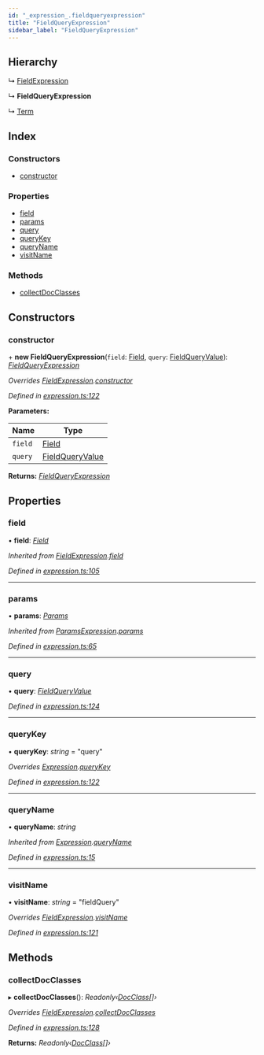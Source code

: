 ```yaml
---
id: "_expression_.fieldqueryexpression"
title: "FieldQueryExpression"
sidebar_label: "FieldQueryExpression"
---
```


## Hierarchy

  ↳ [FieldExpression](_expression_.fieldexpression.md)

  ↳ **FieldQueryExpression**

  ↳ [Term](_expression_.term.md)

## Index

### Constructors

* [constructor](_expression_.fieldqueryexpression.md#constructor)

### Properties

* [field](_expression_.fieldqueryexpression.md#field)
* [params](_expression_.fieldqueryexpression.md#params)
* [query](_expression_.fieldqueryexpression.md#query)
* [queryKey](_expression_.fieldqueryexpression.md#querykey)
* [queryName](_expression_.fieldqueryexpression.md#queryname)
* [visitName](_expression_.fieldqueryexpression.md#visitname)

### Methods

* [collectDocClasses](_expression_.fieldqueryexpression.md#collectdocclasses)

## Constructors

###  constructor

\+ **new FieldQueryExpression**(`field`: [Field](_document_.field.md), `query`: [FieldQueryValue](../modules/_expression_.md#fieldqueryvalue)): *[FieldQueryExpression](_expression_.fieldqueryexpression.md)*

*Overrides [FieldExpression](_expression_.fieldexpression.md).[constructor](_expression_.fieldexpression.md#constructor)*

*Defined in [expression.ts:122](https://github.com/kindritskyiMax/elasticmagic-js/blob/c9215ce/src/expression.ts#L122)*

**Parameters:**

Name | Type |
------ | ------ |
`field` | [Field](_document_.field.md) |
`query` | [FieldQueryValue](../modules/_expression_.md#fieldqueryvalue) |

**Returns:** *[FieldQueryExpression](_expression_.fieldqueryexpression.md)*

## Properties

###  field

• **field**: *[Field](_document_.field.md)*

*Inherited from [FieldExpression](_expression_.fieldexpression.md).[field](_expression_.fieldexpression.md#field)*

*Defined in [expression.ts:105](https://github.com/kindritskyiMax/elasticmagic-js/blob/c9215ce/src/expression.ts#L105)*

___

###  params

• **params**: *[Params](_expression_.params.md)*

*Inherited from [ParamsExpression](_expression_.paramsexpression.md).[params](_expression_.paramsexpression.md#params)*

*Defined in [expression.ts:65](https://github.com/kindritskyiMax/elasticmagic-js/blob/c9215ce/src/expression.ts#L65)*

___

###  query

• **query**: *[FieldQueryValue](../modules/_expression_.md#fieldqueryvalue)*

*Defined in [expression.ts:124](https://github.com/kindritskyiMax/elasticmagic-js/blob/c9215ce/src/expression.ts#L124)*

___

###  queryKey

• **queryKey**: *string* = "query"

*Overrides [Expression](_expression_.expression.md).[queryKey](_expression_.expression.md#querykey)*

*Defined in [expression.ts:122](https://github.com/kindritskyiMax/elasticmagic-js/blob/c9215ce/src/expression.ts#L122)*

___

###  queryName

• **queryName**: *string*

*Inherited from [Expression](_expression_.expression.md).[queryName](_expression_.expression.md#queryname)*

*Defined in [expression.ts:15](https://github.com/kindritskyiMax/elasticmagic-js/blob/c9215ce/src/expression.ts#L15)*

___

###  visitName

• **visitName**: *string* = "fieldQuery"

*Overrides [FieldExpression](_expression_.fieldexpression.md).[visitName](_expression_.fieldexpression.md#visitname)*

*Defined in [expression.ts:121](https://github.com/kindritskyiMax/elasticmagic-js/blob/c9215ce/src/expression.ts#L121)*

## Methods

###  collectDocClasses

▸ **collectDocClasses**(): *Readonly‹[DocClass](../modules/_document_.md#docclass)[]›*

*Overrides [FieldExpression](_expression_.fieldexpression.md).[collectDocClasses](_expression_.fieldexpression.md#collectdocclasses)*

*Defined in [expression.ts:128](https://github.com/kindritskyiMax/elasticmagic-js/blob/c9215ce/src/expression.ts#L128)*

**Returns:** *Readonly‹[DocClass](../modules/_document_.md#docclass)[]›*
